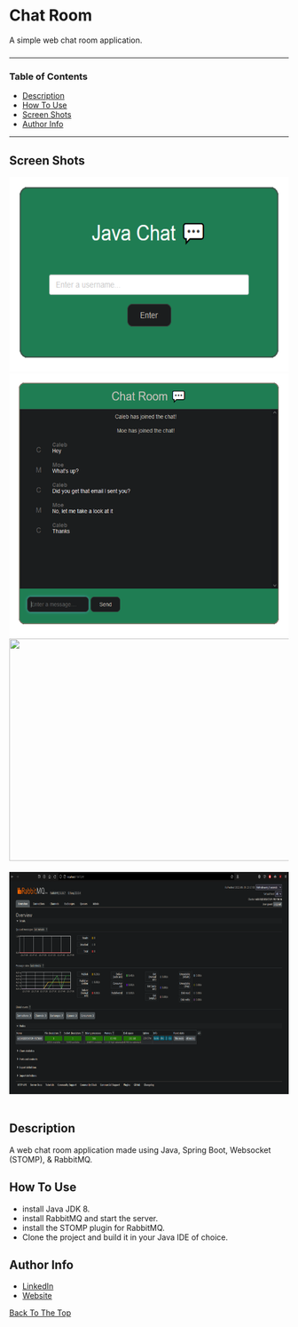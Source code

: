 # Chat Room

A simple web chat room application.
  
###
---
  ### Table of Contents

- [Description](#description)
- [How To Use](#how-to-use)
- [Screen Shots](#screen-shots)
- [Author Info](#author-info)
  

---

 ## Screen Shots


<div class='container'align='center'>
  <img src="https://github.com/ctrl-alt-caleb/ChatRoom/blob/main/Images/javachatLogin1.PNG" width="600" height="350">
  <img src="https://github.com/ctrl-alt-caleb/ChatRoom/blob/main/Images/javachatRoom1.PNG" width="600" height="475"><br>
</div>

<div class='container'align='center'>
  <img src="https://github.com/ctrl-alt-caleb/ChatRoom/blob/main/Images/JavaChatclip.gif" width="800" height="400"><br><br>
  <img src="https://github.com/ctrl-alt-caleb/ChatRoom/blob/main/Images/rabbitMQpic.PNG" width="800" height="400"><br><br>
</div>

 

## Description
  
 A web chat room application made using Java, Spring Boot, Websocket (STOMP), & RabbitMQ.
  
## How To Use

- install Java JDK 8.
- install RabbitMQ and start the server.
- install the STOMP plugin for RabbitMQ.
- Clone the project and build it in your Java IDE of choice.


## Author Info

- [LinkedIn](https://linkedin.com/in/calebhebert)
- [Website](https://calebhebert.com)<br>


[Back To The Top](#Chat-Room)



